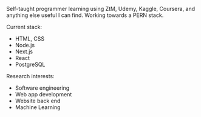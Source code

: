 Self-taught programmer learning using ZtM, Udemy, Kaggle, Coursera, and anything else useful I can find. Working towards a PERN stack.

Current stack: 
- HTML, CSS 
- Node.js 
- Next.js 
- React  
- PostgreSQL

Research interests:
- Software engineering
- Web app development
- Website back end
- Machine Learning
